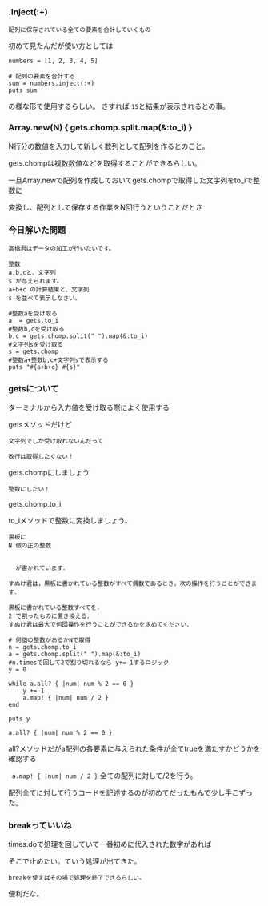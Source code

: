 ### .inject(:+)
`配列に保存されている全ての要素を合計していくもの`

初めて見たんだが使い方としては
```
numbers = [1, 2, 3, 4, 5]

# 配列の要素を合計する
sum = numbers.inject(:+)
puts sum
```

の様な形で使用するらしい。
さすれば
`15`と結果が表示されるとの事。


### Array.new(N) { gets.chomp.split.map(&:to_i) }
N行分の数値を入力して新しく数列として配列を作るとのこと。

gets.chompは複数数値などを取得することができるらしい。

一旦Array.newで配列を作成しておいてgets.chompで取得した文字列をto_iで整数に

変換し、配列として保存する作業をN回行うということだとさ


### 今日解いた問題

```
高橋君はデータの加工が行いたいです。

整数 
a,b,cと、文字列 
s が与えられます。 
a+b+c の計算結果と、文字列 
s を並べて表示しなさい。
```
```
#整数aを受け取る
a  = gets.to_i
#整数b,cを受け取る
b,c = gets.chomp.split(" ").map(&:to_i)
#文字列sを受け取る
s = gets.chomp
#整数a+整数b,c+文字列sで表示する
puts "#{a+b+c} #{s}"
```

### getsについて
ターミナルから入力値を受け取る際によく使用する

getsメソッドだけど

`文字列でしか受け取れないんだって`

`改行は取得したくない！`

gets.chompにしましょう

`整数にしたい！`

gets.chomp.to_i

to_iメソッドで整数に変換しましょう。


```
黒板に 
N 個の正の整数 

​
  が書かれています．

すぬけ君は，黒板に書かれている整数がすべて偶数であるとき，次の操作を行うことができます．

黒板に書かれている整数すべてを，
2 で割ったものに置き換える．
すぬけ君は最大で何回操作を行うことができるかを求めてください．
```

```
# 何個の整数があるかNで取得
n = gets.chomp.to_i
a = gets.chomp.split(" ").map(&:to_i)
#n.timesで回して2で割り切れるなら y+= 1するロジック
y = 0

while a.all? { |num| num % 2 == 0 }
    y += 1
    a.map! { |num| num / 2 }
end

puts y 
```
`a.all? { |num| num % 2 == 0 }`

all?メソッドだがa配列の各要素に与えられた条件が全てtrueを満たすかどうかを確認する

` a.map! { |num| num / 2 }`
全ての配列に対して/2を行う。

配列全てに対して行うコードを記述するのが初めてだったもんで少し手こずった。

### breakっていいね

times.doで処理を回していて一番初めに代入された数字があれば

そこで止めたい。ていう処理が出てきた。

`breakを使えばその場で処理を終了できるらしい。`

便利だな。
